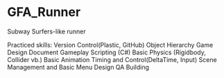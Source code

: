 # GFA_Runner
 Subway Surfers-like runner

Practiced skills:
Version Control(Plastic, GitHub)
Object Hierarchy
Game Design Document
Gameplay Scripting (C#)
Basic Physics (Rigidbody, Collider vb.)
Basic Animation
Timing and Control(DeltaTime, Input)
Scene Management and Basic Menu Design
QA
Building
